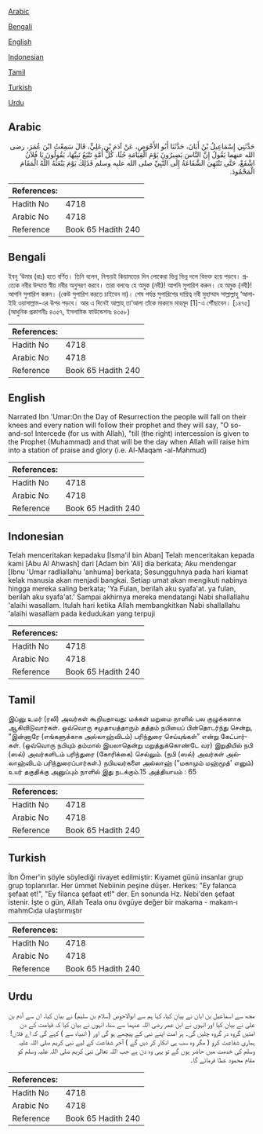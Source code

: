 [Arabic](#arabic)

[Bengali](#bengali)

[English](#english)

[Indonesian](#indonesian)

[Tamil](#tamil)

[Turkish](#turkish)

[Urdu](#urdu)

## Arabic


<div dir="rtl" lang="ar" style={{fontSize:'larger',backgroundColor:'#f8f9fa',padding:20}}>
حَدَّثَنِي إِسْمَاعِيلُ بْنُ أَبَانَ، حَدَّثَنَا أَبُو الأَحْوَصِ، عَنْ آدَمَ بْنِ عَلِيٍّ، قَالَ سَمِعْتُ ابْنَ عُمَرَ، رضى الله عنهما يَقُولُ إِنَّ النَّاسَ يَصِيرُونَ يَوْمَ الْقِيَامَةِ جُثًا، كُلُّ أُمَّةٍ تَتْبَعُ نَبِيَّهَا، يَقُولُونَ يَا فُلاَنُ اشْفَعْ، حَتَّى تَنْتَهِيَ الشَّفَاعَةُ إِلَى النَّبِيِّ صلى الله عليه وسلم فَذَلِكَ يَوْمَ يَبْعَثُهُ اللَّهُ الْمَقَامَ الْمَحْمُودَ‏.‏
</div>
<div style={{backgroundColor:'#f8f9fa',padding:20, marginBottom: 10}}><table> <thead> <tr> <th>References:</th> <th></th> </tr> </thead> <tbody><tr><td>Hadith No</td><td>4718</td></tr><tr><td>Arabic No</td><td>4718</td></tr><tr><td>Reference</td><td>Book 65 Hadith 240</td></tr></tbody></table></div>

## Bengali


<div dir="ltr" lang="bn" style={{fontSize:'larger',backgroundColor:'#f8f9fa',padding:20}}>
ইবনু ‘উমার (রাঃ) হতে বর্ণিত। তিনি বলেন, নিশ্চয়ই কিয়ামতের দিন লোকেরা ভিন্ন ভিন্ন দলে বিভক্ত হয়ে পড়বে। প্রত্যেক নবীর উম্মাত স্বীয় নবীর অনুসরণ করবে। তারা বলবেঃ হে অমুক (নবী)! আপনি সুপারিশ করুন। হে অমুক (নবী)! আপনি সুপারিশ করুন। (কেউ সুপারিশ করতে চাইবেন না)। শেষ পর্যন্ত সুপারিশের দায়িত্ব নবী মুহাম্মাদ সাল্লাল্লাহু ‘আলাইহি ওয়াসাল্লাম-এর উপর পড়বে। আর এ দিনেই আল্লাহ্ তা‘আলা তাঁকে মাকামে মাহমূদ [1]-এ পৌঁছাবেন। [১৪৭৫] (আধুনিক প্রকাশনীঃ ৪৩৫৭, ইসলামিক ফাউন্ডেশনঃ ৪৩৫৮)
</div>
<div style={{backgroundColor:'#f8f9fa',padding:20, marginBottom: 10}}><table> <thead> <tr> <th>References:</th> <th></th> </tr> </thead> <tbody><tr><td>Hadith No</td><td>4718</td></tr><tr><td>Arabic No</td><td>4718</td></tr><tr><td>Reference</td><td>Book 65 Hadith 240</td></tr></tbody></table></div>

## English


<div dir="ltr" lang="en" style={{fontSize:'larger',backgroundColor:'#f8f9fa',padding:20}}>
Narrated Ibn 'Umar:On the Day of Resurrection the people will fall on their knees and every nation will follow their prophet and they will say, "O so-and-so! Intercede (for us with Allah), "till (the right) intercession is given to the Prophet (Muhammad) and that will be the day when Allah will raise him into a station of praise and glory (i.e. Al-Maqam -al-Mahmud)
</div>
<div style={{backgroundColor:'#f8f9fa',padding:20, marginBottom: 10}}><table> <thead> <tr> <th>References:</th> <th></th> </tr> </thead> <tbody><tr><td>Hadith No</td><td>4718</td></tr><tr><td>Arabic No</td><td>4718</td></tr><tr><td>Reference</td><td>Book 65 Hadith 240</td></tr></tbody></table></div>

## Indonesian


<div dir="ltr" lang="id" style={{fontSize:'larger',backgroundColor:'#f8f9fa',padding:20}}>
Telah menceritakan kepadaku [Isma'il bin Aban] Telah menceritakan kepada kami [Abu Al Ahwash] dari [Adam bin 'Ali] dia berkata; Aku mendengar [Ibnu 'Umar radliallahu 'anhuma] berkata; Sesungguhnya pada hari kiamat kelak manusia akan menjadi bangkai. Setiap umat akan mengikuti nabinya hingga mereka saling berkata; 'Ya Fulan, berilah aku syafa'at. ya fulan, berilah aku syafa'at.' Sampai akhirnya mereka mendatangi Nabi shallallahu 'alaihi wasallam. Itulah hari ketika Allah membangkitkan Nabi shallallahu 'alaihi wasallam pada kedudukan yang terpuji
</div>
<div style={{backgroundColor:'#f8f9fa',padding:20, marginBottom: 10}}><table> <thead> <tr> <th>References:</th> <th></th> </tr> </thead> <tbody><tr><td>Hadith No</td><td>4718</td></tr><tr><td>Arabic No</td><td>4718</td></tr><tr><td>Reference</td><td>Book 65 Hadith 240</td></tr></tbody></table></div>

## Tamil


<div dir="ltr" lang="ta" style={{fontSize:'larger',backgroundColor:'#f8f9fa',padding:20}}>
இப்னு உமர் (ரலி) அவர்கள் கூறியதாவது: மக்கள் மறுமை நாளில் பல குழுக்களாக ஆகிவிடுவார்கள். ஒவ்வொரு சமுதாயத்தாரும் தத்தம் நபியைப் பின்தொடர்ந்து சென்று, “இன்னாரே (எங்களுக்காக அல்லாஹ்விடம்) பரிந்துரை செய்யுங்கள்” என்று கேட்பார்கள். (ஒவ்வொரு நபியும் தம்மால் இயலாதென்று மறுத்துக்கொண்டே வர) இறுதியில் நபி (ஸல்) அவர்களிடம் பரிந்துரை (கோரிக்கை) செல்லும். (நபி (ஸல்) அவர்கள் அல்லாஹ்விடம் பரிந்துரைப்பார்கள்.) நபியவர்களை அல்லாஹ் (“மகாமும் மஹ்மூத்' எனும்) உயர் தகுதிக்கு அனுப்பும் நாளில் இது நடக்கும்.15 அத்தியாயம் : 65
</div>
<div style={{backgroundColor:'#f8f9fa',padding:20, marginBottom: 10}}><table> <thead> <tr> <th>References:</th> <th></th> </tr> </thead> <tbody><tr><td>Hadith No</td><td>4718</td></tr><tr><td>Arabic No</td><td>4718</td></tr><tr><td>Reference</td><td>Book 65 Hadith 240</td></tr></tbody></table></div>

## Turkish


<div dir="ltr" lang="tr" style={{fontSize:'larger',backgroundColor:'#f8f9fa',padding:20}}>
İbn Ömer'in şöyle söylediği rivayet edilmiştir: Kıyamet günü insanlar grup grup toplanırlar. Her ümmet Nebiinin peşine düşer. Herkes: "Ey falanca şefaat et!", "Ey filanca şefaat et!" der. En sonunda Hz. Nebi'den şefaat istenir. İşte o gün, Allah Teala onu övgüye değer bir makama - makam-ı mahmCıda ulaştırmıştır
</div>
<div style={{backgroundColor:'#f8f9fa',padding:20, marginBottom: 10}}><table> <thead> <tr> <th>References:</th> <th></th> </tr> </thead> <tbody><tr><td>Hadith No</td><td>4718</td></tr><tr><td>Arabic No</td><td>4718</td></tr><tr><td>Reference</td><td>Book 65 Hadith 240</td></tr></tbody></table></div>

## Urdu


<div dir="rtl" lang="ur" style={{fontSize:'larger',backgroundColor:'#f8f9fa',padding:20}}>
مجھ سے اسماعیل بن ابان نے بیان کیا، کہا ہم سے ابوالاحوص (سلام بن سلیم) نے بیان کیا، ان سے آدم بن علی نے بیان کیا اور انہوں نے ابن عمر رضی اللہ عنہما سے سنا، انہوں نے بیان کیا کہ قیامت کے دن امتیں گروہ در گروہ چلیں گی۔ ہر امت اپنے نبی کے پیچھے ہو گی اور ( انبیاء سے ) کہے گی کہ اے فلاں! ہماری شفاعت کرو ( مگر وہ سب ہی انکار کر دیں گے ) آخر شفاعت کے لیے نبی کریم صلی اللہ علیہ وسلم کی خدمت میں حاضر ہوں گے تو یہی وہ دن ہے جب اللہ تعالیٰ نبی کریم صلی اللہ علیہ وسلم کو مقام محمود عطا فرمائے گا۔
</div>
<div style={{backgroundColor:'#f8f9fa',padding:20, marginBottom: 10}}><table> <thead> <tr> <th>References:</th> <th></th> </tr> </thead> <tbody><tr><td>Hadith No</td><td>4718</td></tr><tr><td>Arabic No</td><td>4718</td></tr><tr><td>Reference</td><td>Book 65 Hadith 240</td></tr></tbody></table></div>